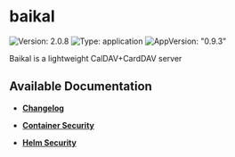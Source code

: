 # baikal

![Version: 2.0.8](https://img.shields.io/badge/Version-2.0.8-informational?style=flat-square) ![Type: application](https://img.shields.io/badge/Type-application-informational?style=flat-square) ![AppVersion: "0.9.3"](https://img.shields.io/badge/AppVersion-"0.9.3"-informational?style=flat-square)

Baikal is a lightweight CalDAV+CardDAV server

## Available Documentation

- [**Changelog**](CHANGELOG)

- [**Container Security**](container-security)

- [**Helm Security**](helm-security)

